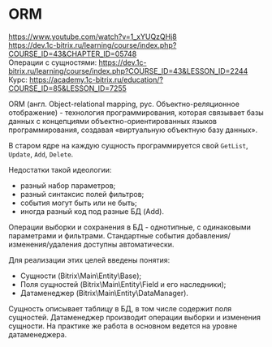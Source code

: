 # ORM
https://www.youtube.com/watch?v=1_xYUQzQHj8  
https://dev.1c-bitrix.ru/learning/course/index.php?COURSE_ID=43&CHAPTER_ID=05748  
Операции с сущностями: https://dev.1c-bitrix.ru/learning/course/index.php?COURSE_ID=43&LESSON_ID=2244  
Курс: https://academy.1c-bitrix.ru/education/?COURSE_ID=85&LESSON_ID=7255

ORM (англ. Object-relational mapping, рус. Объектно-реляционное отображение) - технология программирования, которая связывает базы данных с концепциями объектно-ориентированных языков программирования, создавая «виртуальную объектную базу данных».

В старом ядре на каждую сущность программируется свой `GetList`, `Update`, `Add`, `Delete`.

Недостатки такой идеологии:
- разный набор параметров;
- разный синтаксис полей фильтров;
- события могут быть или не быть;
- иногда разный код под разные БД (Add).

Операции выборки и сохранения в БД - однотипные, с одинаковыми параметрами и фильтрами. Стандартные события добавления/изменения/удаления доступны автоматически.

Для реализации этих целей введены понятия:
- Cущности (Bitrix\Main\Entity\Base);
- Поля сущностей (Bitrix\Main\Entity\Field и его наследники);
- Датаменеджер (Bitrix\Main\Entity\DataManager).

Сущность описывает таблицу в БД, в том числе содержит поля сущностей. Датаменеджер производит операции выборки и изменения сущности. На практике же работа в основном ведется на уровне датаменеджера.
